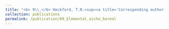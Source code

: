 ```yaml
---
title: "<b> 9\\.</b> Heckford, T.R.<sup><a title='Corresponding author'>✉</a></sup>, Leroux, S.J., Vander Wal, E., <u>Rizzuto, M.</u>, Balluffi­-Fry, J., Rich­mond, I.C., Wiersma, Y.F. [*in review*] **Foliar elemental niche responses of balsam fir (<i>Abies balsamea</i>) and white birch (<i>Betula papyrifera</i>) to differing community types across geographic scales.**"
collection: publications
permalink: /publication/09_Elemental_niche_boreal
---
```

